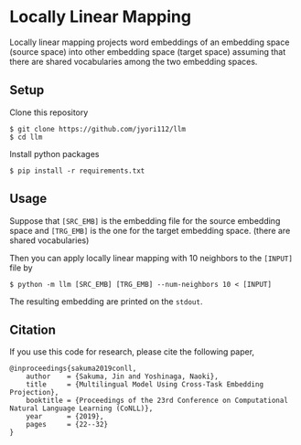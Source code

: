 # Locally Linear Mapping

Locally linear mapping projects word embeddings of an embedding space (source space) into other embedding space (target space) assuming that there are shared vocabularies among the two embedding spaces.

## Setup

Clone this repository

```
$ git clone https://github.com/jyori112/llm
$ cd llm
```

Install python packages

```
$ pip install -r requirements.txt
```

## Usage

Suppose that `[SRC_EMB]` is the embedding file for the source embedding space and `[TRG_EMB]` is the one for the target embedding space.
(there are shared vocabularies)

Then you can apply locally linear mapping with 10 neighbors to the `[INPUT]` file by

```
$ python -m llm [SRC_EMB] [TRG_EMB] --num-neighbors 10 < [INPUT]
```
The resulting embedding are printed on the `stdout`.

## Citation

If you use this code for research, please cite the following paper,

```
@inproceedings{sakuma2019conll,
    author    = {Sakuma, Jin and Yoshinaga, Naoki},
    title     = {Multilingual Model Using Cross-Task Embedding Projection},
    booktitle = {Proceedings of the 23rd Conference on Computational Natural Language Learning (CoNLL)},
    year      = {2019},
    pages     = {22--32}
}
```
